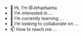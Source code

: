 - 👋 Hi, I’m @Jehadsama
- 👀 I’m interested in ...
- 🌱 I’m currently learning ...
- 💞️ I’m looking to collaborate on ...
- 📫 How to reach me ...

<!---
Jehadsama/Jehadsama is a ✨ special ✨ repository because its `README.md` (this file) appears on your GitHub profile.
You can click the Preview link to take a look at your changes.
--->
